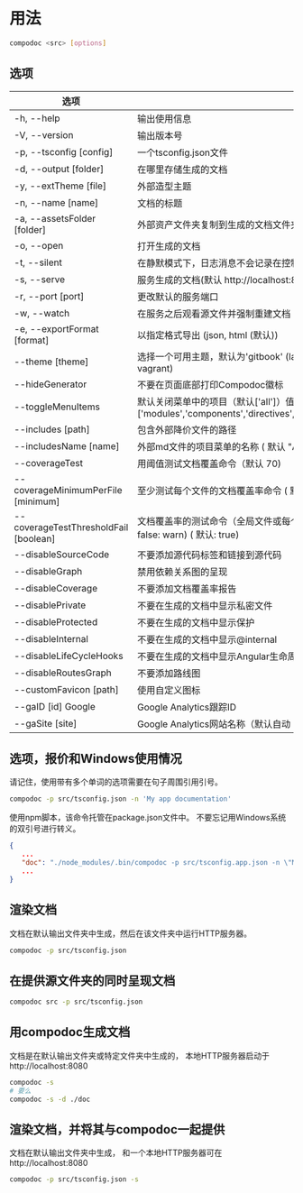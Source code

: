 # 用法

```bash
compodoc <src> [options]
```

## 选项

| 选项 | 描述 |
| - | - |
|-h, --help | 输出使用信息 |
|-V, --version | 输出版本号
|-p, --tsconfig [config] | 一个tsconfig.json文件
|-d, --output [folder] | 在哪里存储生成的文档
|-y, --extTheme [file] | 外部造型主题
|-n, --name [name] | 文档的标题
|-a, --assetsFolder [folder] | 外部资产文件夹复制到生成的文档文件夹中
|-o, --open | 打开生成的文档
|-t, --silent | 在静默模式下，日志消息不会记录在控制台中
|-s, --serve | 服务生成的文档(默认 http://localhost:8080/)
|-r, --port [port] | 更改默认的服务端口
|-w, --watch | 在服务之后观看源文件并强制重建文档
|-e, --exportFormat [format] | 以指定格式导出 (json, html (默认))
|--theme [theme] | 选择一个可用主题，默认为'gitbook' (laravel, original, material, postmark, readthedocs, stripe, vagrant)
|--hideGenerator | 不要在页面底部打印Compodoc徽标
|--toggleMenuItems | 默认关闭菜单中的项目（默认['all']）值 : ['all'] 或其中之一['modules','components','directives','classes','injectables','interfaces','pipes','additionalPages'])
|--includes [path] | 包含外部降价文件的路径
|--includesName [name] | 外部md文件的项目菜单的名称 ( 默认 "Additional documentation")
|--coverageTest | 用阈值测试文档覆盖命令（默认 70)
|--coverageMinimumPerFile [minimum] | 至少测试每个文件的文档覆盖率命令 ( 默认 0)
|--coverageTestThresholdFail [boolean] | 文档覆盖率的测试命令（全局文件或每个文件）将失败并出现错误，或者只是警告用户 (true: error, false: warn) ( 默认: true)
|--disableSourceCode | 不要添加源代码标签和链接到源代码
|--disableGraph | 禁用依赖关系图的呈现
|--disableCoverage | 不要添加文档覆盖率报告
|--disablePrivate | 不要在生成的文档中显示私密文件
|--disableProtected | 不要在生成的文档中显示保护
|--disableInternal | 不要在生成的文档中显示@internal
|--disableLifeCycleHooks | 不要在生成的文档中显示Angular生命周期钩子
|--disableRoutesGraph | 不要添加路线图
|--customFavicon [path] | 使用自定义图标
|--gaID [id] Google | Google Analytics跟踪ID
|--gaSite [site] | Google Analytics网站名称（默认自动（默认：auto）

## 选项，报价和Windows使用情况

请记住，使用带有多个单词的选项需要在句子周围引用引号。

```bash
compodoc -p src/tsconfig.json -n 'My app documentation'
```

使用npm脚本，该命令托管在package.json文件中。
不要忘记用Windows系统的双引号进行转义。

```json
{
   ...
   "doc": "./node_modules/.bin/compodoc -p src/tsconfig.app.json -n \"My app documentation\""
   ...
}
```

## 渲染文档

文档在默认输出文件夹中生成，然后在该文件夹中运行HTTP服务器。

```bash
compodoc -p src/tsconfig.json
```

## 在提供源文件夹的同时呈现文档

```bash
compodoc src -p src/tsconfig.json
```

## 用compodoc生成文档

文档是在默认输出文件夹或特定文件夹中生成的，
本地HTTP服务器启动于http://localhost:8080

```bash
compodoc -s
# 要么
compodoc -s -d ./doc
```

## 渲染文档，并将其与compodoc一起提供

文档在默认输出文件夹中生成，
和一个本地HTTP服务器可在 http://localhost:8080

```bash
compodoc -p src/tsconfig.json -s
```